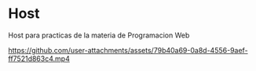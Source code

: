 # Host
Host para practicas de la materia de Programacion Web


https://github.com/user-attachments/assets/79b40a69-0a8d-4556-9aef-ff7521d863c4.mp4

